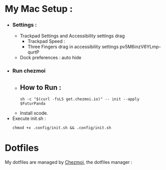 # My Mac Setup : 

- ### Settings : 
  - Trackpad Settings and Accessibility settings drag
    - Trackpad Speed :
    - Three Fingers drag in accessibility settings pv5M6inzV6YLmp-qurtP
  - Dock preferences : auto hide
- ### Run chezmoi
  - ## How to Run : 
    ```shell
    sh -c "$(curl -fsLS get.chezmoi.io)" -- init --apply $FuturPanda
    ```
  - Install xcode.
- Execute init.sh :
    ```shell
    chmod +x .config/init.sh && .config/init.sh
    ```




# Dotfiles
My dotfiles are managed by [Chezmoi](https://www.chezmoi.io), the dotfiles manager : 



